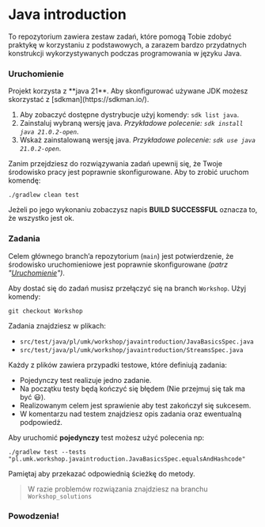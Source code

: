 # Java introduction
To repozytorium zawiera zestaw zadań, które pomogą Tobie zdobyć praktykę w korzystaniu z podstawowych, a zarazem bardzo przydatnych konstrukcji wykorzystywanych podczas programowania w języku Java.

<h3 id="uruchomienie">Uruchomienie</h3>
Projekt korzysta z **java 21**. Aby skonfigurować używane JDK możesz skorzystać z [sdkman](https://sdkman.io/).

1. Aby zobaczyć dostępne dystrybucje użyj komendy: `sdk list java`.
2. Zainstaluj wybraną wersję java. *Przykładowe polecenie: `sdk install java 21.0.2-open`*.
3. Wskaż zainstalowaną wersję java. *Przykładowe polecenie: `sdk use java 21.0.2-open`*.

Zanim przejdziesz do rozwiązywania zadań upewnij się, że Twoje środowisko pracy jest poprawnie skonfigurowane. Aby to zrobić uruchom komendę:
```
./gradlew clean test
```
Jeżeli po jego wykonaniu zobaczysz napis **BUILD SUCCESSFUL** oznacza to, że wszystko jest ok.

### Zadania
Celem głównego branch’a repozytorium (`main`) jest potwierdzenie, że środowisko uruchomieniowe jest poprawnie skonfigurowane _(patrz "[Uruchomienie](#uruchomienie)")_.

Aby dostać się do zadań musisz przełączyć się na branch `Workshop`. Użyj komendy:
```
git checkout Workshop
```

Zadania znajdziesz w plikach:
- `src/test/java/pl/umk/workshop/javaintroduction/JavaBasicsSpec.java`
- `src/test/java/pl/umk/workshop/javaintroduction/StreamsSpec.java`

Każdy z plików zawiera przypadki testowe, które definiują zadania:
- Pojedynczy test realizuje jedno zadanie.
- Na początku testy będą kończyć się błędem (Nie przejmuj się tak ma być 😃).
- Realizowanym celem jest sprawienie aby test zakończył się sukcesem.
- W komentarzu nad testem znajdziesz opis zadania oraz ewentualną podpowiedź.

Aby uruchomić **pojedynczy** test możesz użyć polecenia np:
```
./gradlew test --tests "pl.umk.workshop.javaintroduction.JavaBasicsSpec.equalsAndHashcode"
```
Pamiętaj aby przekazać odpowiednią ścieżkę do metody.

> W razie problemów rozwiązania znajdziesz na branchu `Workshop_solutions`

### Powodzenia!




